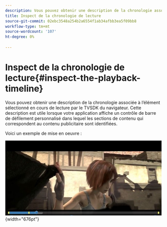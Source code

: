 ```yaml
---
description: Vous pouvez obtenir une description de la chronologie associée à l’élément sélectionné en cours de lecture par le TVSDK du navigateur. Cette description est utile lorsque votre application affiche un contrôle de barre de défilement personnalisé dans lequel les sections de contenu qui correspondent au contenu publicitaire sont identifiées.
title: Inspect de la chronologie de lecture
source-git-commit: 02ebc3548a254b2a6554f1ab34afbb3ea5f09bb8
workflow-type: tm+mt
source-wordcount: '107'
ht-degree: 0%

---
```


# Inspect de la chronologie de lecture{#inspect-the-playback-timeline}

Vous pouvez obtenir une description de la chronologie associée à l’élément sélectionné en cours de lecture par le TVSDK du navigateur. Cette description est utile lorsque votre application affiche un contrôle de barre de défilement personnalisé dans lequel les sections de contenu qui correspondent au contenu publicitaire sont identifiées.

Voici un exemple de mise en oeuvre :
<!--<a id="fig_9CB8AF44F122405C9B78006ADC10F5B1"></a>-->

![](assets/timeline.png){width="676pt"}

